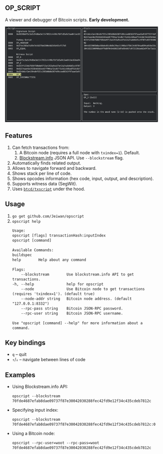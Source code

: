 ## OP_SCRIPT

A viewer and debugger of Bitcoin scripts. **Early development.**

![Screenshot](./screenshot.png)


## Features
1. Can fetch transactions from:
    1. A Bitcoin node (requires a full node with `txindex=1`). Default.
    1. [Blockstream.info](https://blockstream.info) JSON API. Use `--blockstream` flag.
1. Automatically finds related output.
1. Allows to navigate forward and backward.
1. Shows stack per line of code.
1. Shows opcodes information (hex code, input, output, and description).
1. Supports witness data (SegWit).
1. Uses [`btcd/txscript`](https://github.com/btcsuite/btcd/tree/master/txscript) under the hood.


## Usage

1. `go get github.com/Jeiwan/opscript`
1. `opscript help`
    ```shell
    Usage:
    opscript [flags] transactionHash:inputIndex
    opscript [command]

    Available Commands:
    buildspec
    help        Help about any command

    Flags:
        --blockstream        Use blockstream.info API to get transactions.
    -h, --help               help for opscript
        --node               Use Bitcoin node to get transactions (requires 'txindex=1'). (default true)
        --node-addr string   Bitcoin node address. (default "127.0.0.1:8332")
        --rpc-pass string    Bitcoin JSON-RPC password.
        --rpc-user string    Bitcoin JSON-RPC username.

    Use "opscript [command] --help" for more information about a command.
    ```

## Key bindings

* `q` – quit
* `↑`/`↓` – navigate between lines of code


## Examples
* Using Blockstream.info API:
    ```shell
    opscript --blockstream 70fde4687efab8dae09737f87e30042030288fec42fd9e12f34c435cdeb7812c
    ```
* Specifying input index:
    ```shell
    opscript --blockstream 70fde4687efab8dae09737f87e30042030288fec42fd9e12f34c435cdeb7812c:0
    ```
* Using a Bitcoin node:
    ```shell
    opscript --rpc-user=woot --rpc-pass=woot 70fde4687efab8dae09737f87e30042030288fec42fd9e12f34c435cdeb7812c
    ```
